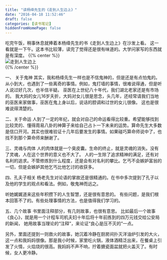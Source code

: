 ```yaml
---
title: "读杨绛先生的《走到人生边上》"
date: "2016-04-18 11:52:46"
draft: false
categories: [读书笔记]
hiddenFromHomePage: false
---
```


吃完午饭，稍事休息就捧着本杨绛先生的书《走到人生边上》在沙发上看。 这一看就是一下午。这本书比较薄，读完了觉得还是很有味道的。大学问家写的东西就是有深度。
{{% center %}}  
![走到人生边上](/images/读书笔记/走到人生边上-a.png)  
{{% /center %}}  

一、 关于鬼神
其实，我和杨绛先生一样也是不信鬼神的，但是还是有点怕鬼的。从小到大，也遇到了一些离奇的事情。例如，鬼打墙的事情，很难说得通，但是听人说过好几次，也半信半疑。 巫医在上世纪八十年代，我们湖北老家还是有市场的。 我大妈的女儿16岁夭折，大妈对女儿很是思念，头几年，还经常请我们当地的巫医来家做事，巫医在鬼上身以后，说话的腔调和过世的女儿很像。 这也是很难说得清楚的。

二、关于命运
人到了一定的年纪，就会对自己的命运看得比较重。希望能够找到比较灵的、懂得周易八卦的神算子来给自己占卜一下未来的运势。算命先生大多数是信口开河。其实也很难验证十几年后要发生的事情。如果碰巧算命师说中了，也找不到那个算命师来酬谢了。

三、灵魂与肉体
人的肉体就是一个臭皮囊。生命的终止，就是灵魂的消失。没有了灵魂，人在这个世界的意义也不大了。 人的一生除了追求精神的满足，还有对名利的追求。不管修炼到什么程度，还是会有对名利的攀比。乞丐不会嫉妒富翁的一切，但是会嫉妒其他乞丐比他乞讨的收获多。

四、孔夫子相关
杨老先生对论语的掌故还是很精通的。在书中多次提到了孔子以及他的学生的观点和看法。例如，敬鬼神而远之。 

听她娓娓道来这些年积攒下的人生智慧，还是很有意思的。 有些问题，是我们根本回答不了的。有些处理事情的方法，也是值得我们学习的。

五、几个故事
书里面注释部分，有几则故事，也很有意思。 比如最后一个故事《良心》，就是用一个计程车司机夫妇十年后将十年前拣到的四万元钱交给公安局的新闻， 她用故事当理论的“注释”，来论证“良心是压不灭的”一点。

另外，里面还提到一则救火的故事，她沉着冷静在厨房间扑灭洋油炉引发的大火，这一点和我妈妈很像。那是我小时候，家里吃火锅，液体酒精泛出来，在餐桌上引发了火情，火焰烧的很高。我妈妈不声不响，拧着搪瓷面盆就把火盖灭了。有时候，女人更冷静。

